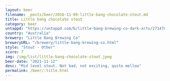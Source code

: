 ```yaml
---
layout: beer
filename: _posts/beer/2016-11-09-little-bang-chocolate-stout.md
title: Little bang chocolate stout
category: beer
untappd: "https://untappd.com/b/little-bang-brewing-co-dark-arts/2714782"
country: "Australia"
brewery: "Little Bang Brewing Co"
breweryURL: "/brewery/little-bang-brewing-co.html"
style: "Stout - Other"
score: 7
img: /img/list/little-bang-chocolate-stout.jpeg
beer-date: "2021-11-12"
desc: "Mid level stout. Not bad, not exciting, quite mellow"
permalink: /beer/:title.html
---
```

